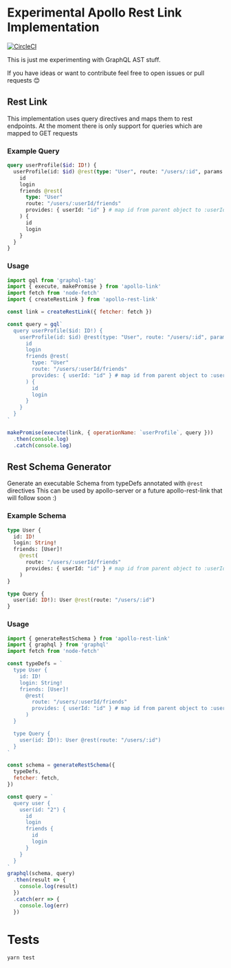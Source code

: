 # Experimental Apollo Rest Link Implementation

[![CircleCI](https://circleci.com/gh/n1ru4l/apollo-link-rest.svg?style=svg)](https://circleci.com/gh/n1ru4l/apollo-link-rest)

This is just me experimenting with GraphQL AST stuff.

If you have ideas or want to contribute feel free to open issues or pull requests 😊

## Rest Link

This implementation uses query directives and maps them to rest endpoints.
At the moment there is only support for queries which are mapped to GET requests

### Example Query

```graphql
query userProfile($id: ID!) {
  userProfile(id: $id) @rest(type: "User", route: "/users/:id", params: { id: $id }) {
    id
    login
    friends @rest(
      type: "User"
      route: "/users/:userId/friends"
      provides: { userId: "id" } # map id from parent object to :userId route param
    ) {
      id
      login
    }
  }
}
```

### Usage

```javascript
import gql from 'graphql-tag'
import { execute, makePromise } from 'apollo-link'
import fetch from 'node-fetch'
import { createRestLink } from 'apollo-rest-link'

const link = createRestLink({ fetcher: fetch })

const query = gql`
  query userProfile($id: ID!) {
    userProfile(id: $id) @rest(type: "User", route: "/users/:id", params: { id: $id }) {
      id
      login
      friends @rest(
        type: "User"
        route: "/users/:userId/friends"
        provides: { userId: "id" } # map id from parent object to :userId route param
      ) {
        id
        login
      }
    }
  }
`

makePromise(execute(link, { operationName: `userProfile`, query }))
  .then(console.log)
  .catch(console.log)

```

## Rest Schema Generator

Generate an executable Schema from typeDefs annotated with `@rest` directives
 This can be used by apollo-server or a future apollo-rest-link that will follow soon :)

### Example Schema

```graphql
type User {
  id: ID!
  login: String!
  friends: [User]!
    @rest(
      route: "/users/:userId/friends"
      provides: { userId: "id" } # map id from parent object to :userId route param
    )
}

type Query {
  user(id: ID!): User @rest(route: "/users/:id")
}
```

### Usage

```javascript
import { generateRestSchema } from 'apollo-rest-link'
import { graphql } from 'graphql'
import fetch from 'node-fetch'

const typeDefs = `
  type User {
    id: ID!
    login: String!
    friends: [User]!
      @rest(
        route: "/users/:userId/friends"
        provides: { userId: "id" } # map id from parent object to :userId route param
      )
  }

  type Query {
    user(id: ID!): User @rest(route: "/users/:id")
  }
`

const schema = generateRestSchema({
  typeDefs,
  fetcher: fetch,
})

const query = `
  query user {
    user(id: "2") {
      id
      login
      friends {
        id
        login
      }
    }
  }
`
graphql(schema, query)
  .then(result => {
    console.log(result)
  })
  .catch(err => {
    console.log(err)
  })
```

# Tests

```shell
yarn test
```
